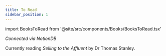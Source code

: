 ```yaml
---
title: To Read
sidebar_position: 1
---
```


import BooksToRead from '@site/src/components/Books/BooksToRead.tsx'

*Connected via NotionDB*

Currently reading *Selling to the Affluent* by Dr Thomas Stanley.

<BooksToRead />